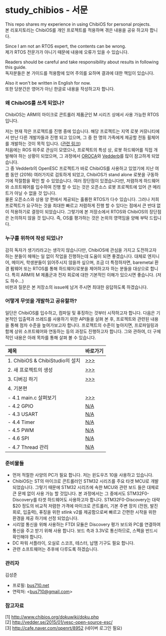 # study_chibios - 서문
    
This repo shares my experience in using ChibiOS for personal projects.  
본 리포지토리는 ChibiOS를 개인 프로젝트를 적용하며 겪은 내용을 공유 하고자 합니다.  
  
Since I am not an RTOS expert, the contents can be wrong.  
제가 RTOS 전문가가 아니기 때문에 내용에 오류가 있을 수 있습니다.   
  
Readers should be careful and take responsibility about results in following this guide.  
독자분들은 본 가이드를 적용함에 있어 주의를 요하며 결과에 대한 책임이 있습니다.   
  
Also it won't be written in English for now.  
또한 당분간은 영어가 아닌 한글로 내용을 작성하고자 합니다.  
  
### 왜 ChibiOS를 쓰게 되었나?  
  
ChibiOS는 ARM의 마이크로 콘트롤러 제품군인 M 시리즈 상에서 사용 가능한 RTOS 입니다.  
  
저는 현재 작은 프로젝트를 진행 중에 있습니다. 해당 프로젝트는 지역 로봇 커뮤니티에서 만난 다른 개발자들과 진행 되고 있으며, 그 중 한 명의 가족에게 제공할 전동 휠체어를 개발하는 것이 목적 입니다. ([관련 링크](https://github.com/robomakery/pvc-powerchair))  
처음에는 ROS 위주로 관심이 모였으나, 프로젝트의 특성 상, 로봇 하드웨어를 직접 개발해야 하는 상황이 되었으며, 그 과정에서 [OROCA](http://cafe.naver.com/openrt)와 [Vedderb](http://vedder.se/)를 많이 참고하게 되었습니다.  
그 중 Vedderb의 OpenESC 프로젝트가 바로 ChibiOS를 사용하고 있었기에 지난 여름 동안 (2016) 여러가지로 검토하게 되었고, ChibiOS가 stand alone 로봇을 구동하기에 적절함을 확인 할 수 있었습니다. 여러 장단점이 있겠습니다만, 저렴하게 하드웨어와 소프트웨어를 입수하여 진행 할 수 있는 것은 오픈소스 로봇 프로젝트에 있어 큰 메리트가 아닐 수 없을 것 입니다.  
물론 오픈소스와 상용 양 편에서 제공되는 훌륭한 RTOS가 다수 있습니다. 그러나 저희 프로젝트가 요구하는 것을 최대한 빠르고 저렴하게 진행 할 수 있다는 점에서 큰 반대 없이 적용하기로 결정이 되었습니다. 그렇기에 본 저장소에서 RTOS와 ChibiOS의 장단점은 논의하지 않을 것 입니다. 즉, OS를 평가하는 것은 논외의 영역임을 양해 부탁 드립니다.   
  
### 누구를 위하여 작성 되었나?
  
감히 독자가 생기리라고는 생각지 않습니다만, ChibiOS에 관심을 가지고 도전하고자 하는 분들이 헤매는 일 없이 작업을 진행하는데 도움이 되면 좋겠습니다. 대체로 엔지니어, 메이커, 학생분들이 읽어주시지 않을까 싶으며, 조금 더 특정하자면, baremetal 환경 펌웨어 또는 RTOS를 통해 하드웨어/로봇을 제어하고자 하는 분들을 대상으로 합니다. 특히 ARM의 M 제품군과 전자 회로에 대한 기본적인 이해가 있으시면 좋습니다. (저도 하수...)    
비판과 질문은 본 저장소의 issue에 남겨 주시면 최대한 응답하도록 하겠습니다.  
  
### 어떻게 무엇을 개발하고 공유할까?  
  
일단은 ChibiOS를 입수하고, 컴파일 및 퓨징하는 것부터 시작하고자 합니다. 다음은 기본적인 입출력과 쓰레드를 사용하기 위한 API들을 살펴 본 후, 프로젝트와 관련된 내용을 통해 점차 수준을 높여가보고자 합니다. 프로젝트의 수준이 높아지면, 프로파일링과 함께 상위 소프트웨어와 연동하는 등의 과정도 진행하고자 합니다. 그와 관하여, 더 구체적인 내용은 아래 목차를 통해 살펴 볼 수 있습니다.  
  
| 제목 | 바로가기 |
| :---- | :---- |
| 1. ChibiOS & ChibiStudio의 설치		| [>>>](md/README_10.md) |  
| 2. 새 프로젝트의 생성       			| [>>>](md/README_20.md) |  
| 3. 디버깅 하기				 		| [>>>](md/README_30.md) |  
| 4. 기본편				          		| |  
| - 4.1 main.c 살펴보기 				| [>>>](md/README_41.md) |  
| - 4.2 GPIO			          		| [N/A](md/README_42.md) |  
| - 4.3 USART			          		| [N/A](md/README_43.md) |  
| - 4.4 Timer			          		| [N/A](md/README_44.md) |  
| - 4.5 PWM				          		| [N/A](md/README_45.md) |  
| - 4.6 SPI				          		| [N/A](md/README_46.md) |  
| - 4.7 Thread 관리				        | [N/A](md/README_47.md) |  
   
### 준비물들  
  
- 먼저 적절한 사양의 PC가 필요 합니다. 저는 윈도우즈 10을 사용하고 있습니다.   
- ChibiOS는 ST의 마이크로 콘트롤러인 STM32 시리즈를 주요 타겟 MCU로 개발 되었습니다. 그렇기 때문에 STM32 시리즈에 속한 MCU와 관련 보드 들은 대체로 큰 문제 없이 사용 가능 할 것입니다. 본 과정에서는 그 중에서도 STM32F0-Discovery를 타겟 하드웨어도 사용하고자 합니다. STM32F0-Discovery는 대략 $20 정도의 비교적 저렴한 가격에 마이크로 콘트롤러, 기본 주변 장치 (전원, 발진 회로, 입출력), 퓨징을 위한 stlink v2를 제공함으로써 빠르고 간편한 시작을 위한 환경을 제공 하기에 선정 되었습니다.   
- 시리얼 통신을 위해 사용하는 FTDI 모듈은 Discovery 평가 보드와 PC를 연결하여 통신을 주고 받기 위해 사용 합니다. 보드 측과 3.3V로 통신하므로, 스펙을 반드시 확인해야 합니다. 
- DC 파워 서플라이, 오실로 스코프, 테스터, 납땜 기구도 필요 합니다.  
- 관련 소프트웨어는 추후에 다루도록 하겠습니다.  
  
### 관리자  

김성준  
- 프로필: [bus710.net](http://bus710.net) 
- 연락처: <<bus710@gmail.com>>  
  
### 참고자료
  
[1] http://www.chibios.org/dokuwiki/doku.php  
[2] http://vedder.se/2015/01/vesc-open-source-esc/  
[3] http://cafe.naver.com/openrt/8952 (네이버 로그인 필요)   

